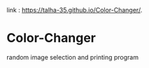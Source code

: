 link :  https://talha-35.github.io/Color-Changer/.

# Color-Changer

random image selection and printing program

